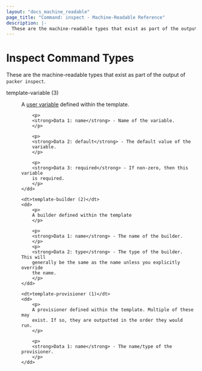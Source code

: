 ```yaml
---
layout: "docs_machine_readable"
page_title: "Command: inspect - Machine-Readable Reference"
description: |-
  These are the machine-readable types that exist as part of the output of `packer inspect`.
---
```


# Inspect Command Types

These are the machine-readable types that exist as part of the output
of `packer inspect`.

<dl>
	<dt>template-variable (3)</dt>
	<dd>
		<p>
		A <a href="/docs/templates/user-variables.html">user variable</a>
		defined within the template.
		</p>

		<p>
		<strong>Data 1: name</strong> - Name of the variable.
		</p>

		<p>
		<strong>Data 2: default</strong> - The default value of the
		variable.
		</p>

		<p>
		<strong>Data 3: required</strong> - If non-zero, then this variable
		is required.
		</p>
	</dd>

	<dt>template-builder (2)</dt>
	<dd>
		<p>
		A builder defined within the template
		</p>

		<p>
		<strong>Data 1: name</strong> - The name of the builder.
		</p>
		<p>
		<strong>Data 2: type</strong> - The type of the builder. This will
		generally be the same as the name unless you explicitly override
		the name.
		</p>
	</dd>

	<dt>template-provisioner (1)</dt>
	<dd>
		<p>
		A provisioner defined within the template. Multiple of these may
		exist. If so, they are outputted in the order they would run.
		</p>

		<p>
		<strong>Data 1: name</strong> - The name/type of the provisioner.
		</p>
	</dd>
</dl>
